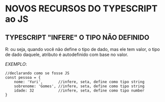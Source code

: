 # NOVOS RECURSOS DO TYPESCRIPT ao JS

## TYPESCRIPT "INFERE" O TIPO NÃO DEFINIDO
R: ou seja, quando você não define o tipo de dado, mas ele tem valor, o tipo de dado daquele, atributo é autodefinido com base no valor.

_EXEMPLO_:

```
//declarando como se fosse JS
const pessoa = {
    nome: 'Yuri',       //infere, seta, define como tipo string
    sobrenome: 'Gomes', //infere, seta, define como tipo string
    idade: 32           //infere, seta, define como tipo number
}

```